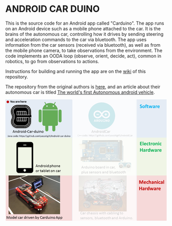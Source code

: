 # ANDROID CAR DUINO

This is the source code for an Android app called "Carduino".  The app runs on an Android device such as a mobile phone attached to the car.  It is the brains of the autonomous car, controlling how it drives by sending steering and acceleration commands to the car via bluetooth.  The app uses information from the car sensors (received via bluetooth), as well as from the mobile phone camera, to take observations from the environment.  The code implements an OODA loop (observe, orient, decide, act), common in robotics, to go from observations to actions.

Instructions for building and running the app are on the [wiki](https://github.com/sesstigit/Android-Car-duino/wiki) of this repository.

The repository from the original authors is [here](https://github.com/Petroula/Android-Car-duino), and an article about their autonomous car is titled [The world's first Autonomous android vehicle](https://platis.solutions/blog/2015/06/29/worlds-first-android-autonomous-vehicle/).

![Alt text](car_architecture_androidapp.png?raw=true "You are now looking at the android app")


